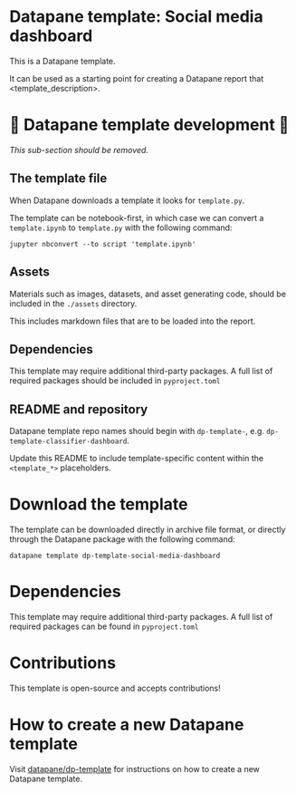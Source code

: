 
# Datapane template: Social media dashboard

This is a Datapane template.

It can be used as a starting point for creating a Datapane report that <template_description>.

# 🚧 Datapane template development 🚧

*This sub-section should be removed.*

## The template file

When Datapane downloads a template it looks for `template.py`.

The template can be notebook-first, in which case we can convert a `template.ipynb` to `template.py` with the following command:

`jupyter nbconvert --to script 'template.ipynb'`

## Assets

Materials such as images, datasets, and asset generating code, should be included in the `./assets` directory.

This includes markdown files that are to be loaded into the report.

## Dependencies

This template may require additional third-party packages. A full list of required packages should be included in `pyproject.toml`

## README and repository

Datapane template repo names should begin with `dp-template-`, e.g. `dp-template-classifier-dashboard`.

Update this README to include template-specific content within the `<template_*>` placeholders.

# Download the template

The template can be downloaded directly in archive file format, or directly through the Datapane package with the following command:

`datapane template dp-template-social-media-dashboard`

# Dependencies

This template may require additional third-party packages. A full list of required packages can be found in `pyproject.toml`
 
 # Contributions

 This template is open-source and accepts contributions!

# How to create a new Datapane template

Visit [datapane/dp-template](https://github.com/datapane/dp-template) for instructions on how to create a new Datapane template.